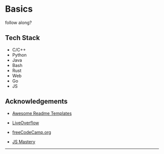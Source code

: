 
# Basics

follow along?


## Tech Stack

- C/C++
- Python
- Java
- Bash
- Rust
- Web
- Go
- JS
## Acknowledgements

- [Awesome Readme Templates](https://awesomeopensource.com/project/elangosundar/awesome-README-templates)

- [LiveOverflow](https://www.youtube.com/@LiveOverflow)

- [freeCodeCamp.org](https://www.youtube.com/@freecodecamp)

- [JS Mastery](https://www.youtube.com/@javascriptmastery)
---
